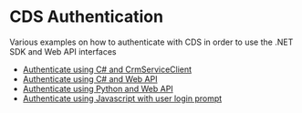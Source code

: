 ﻿# CDS Authentication

Various examples on how to authenticate with CDS in order to use the .NET SDK and Web API interfaces

* [Authenticate using C# and CrmServiceClient](https://github.com/jenschristianschroder/CDS-Authentication/tree/master/C%23/CrmServiceClient)
* [Authenticate using C# and Web API](https://github.com/jenschristianschroder/CDS-Authentication/tree/master/C%23/WebApiExample)
* [Authenticate using Python and Web API](https://github.com/jenschristianschroder/CDS-Authentication/tree/master/Python)
* [Authenticate using Javascript with user login prompt](https://github.com/jenschristianschroder/CDS-Authentication/tree/master/JavaScript)

